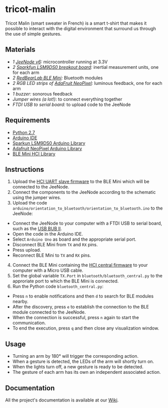 # tricot-malin

Tricot Malin (smart sweater in French) is a smart t-shirt that makes it possible to interact with the digital environment that surround us through the use of simple gestures.

## Materials

* *1 [JeeNode v6](http://jeelabs.net/projects/hardware/wiki/JeeNode):* microcontroller running at 3.3V
* *2 [Sparkfun LSM9DS0 breakout board](https://www.sparkfun.com/products/12636):* inertial measurement units, one for each arm
* *2 [RedBearLab BLE Mini](http://redbearlab.com/blemini/):* Bluetooth modules
* *2 RGB LED strips of [AdaFruit NeoPixel](http://www.adafruit.com/product/1460):* luminous feedback, one for each arm
* *1 buzzer:* sonorous feedback
* *Jumper wires (a lot!)*: to connect everything together
* *FTDI USB to serial board:* to upload code to the JeeNode

## Requirements

  * [Python 2.7](https://www.python.org/downloads/)
  * [Arduino IDE](http://www.arduino.cc/en/Main/Software)
  * [Sparkun LSM9DS0 Arduino Library](https://github.com/sparkfun/SparkFun_LSM9DS0_Arduino_Library)
  * [Adafruit NeoPixel Arduino Library](https://github.com/adafruit/Adafruit_NeoPixel)
  * [BLE Mini HCI Library](https://github.com/RedBearLab/BLE_HCI)

## Instructions

1. Upload the [HCI UART slave firmware](https://github.com/RedBearLab/BLE_HCI/blob/master/cc2540_hci_fw/HCI_UART_115200bps_20130429.bin.zip) to the BLE Mini which will be connected to the JeeNode.
2. Connect the components to the JeeNode according to the schematic using the jumper wires.
3. Upload the code `arduino/orientation_to_bluetooth/orientation_to_bluetooth.ino` to the JeeNode:
 * Connect the JeeNode to your computer with a FTDI USB to serial board, such as the [USB BUB II](http://moderndevice.com/product/usb-bub-ii/). 
  * Open the code in the Arduino IDE.
  * Select `Arduino Uno` as board and the appropriate serial port.
  * Disconnect BLE Mini from `TX` and `RX` pins.
  * Press upload.
  * Reconnect BLE Mini to `TX` and `RX` pins.

4. Connect the BLE Mini containing the [HCI central firmware](https://github.com/RedBearLab/BLE_HCI/blob/master/cc2540_hci_fw/HCI_USBCDC_115200_20130429.bin.zip) to your computer with a Micro USB cable. 
5. Set the global variable `TX.Port` in `bluetooth/bluetooth_central.py` to the approriate port to which the BLE Mini is connected.
6. Run the Python code `bluetooth_central.py`:
  * Press `n` to enable notifications and then `d` to search for BLE modules nearby.
  * After the discovery, press `e` to establish the connection to the BLE module connected to the JeeNode.
  * When the connection is successful, press `n` again to start the communication.
  * To end the execution, press `q` and then close any visualization window.

##  Usage

* Turning an arm by 180° will trigger the corresponding action.
* When a gesture is detected, the LEDs of the arm will shortly turn on.
* When the lights turn off, a new gesture is ready to be detected. 
* The gesture of each arm has its own an independent associated action.

## Documentation

All the project's documentation is available at our [Wiki](https://github.com/fdmusse/tricot-malin/wiki).